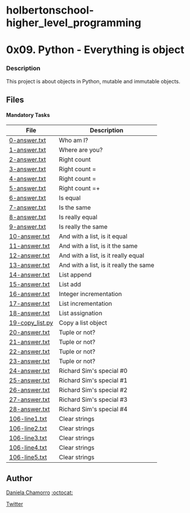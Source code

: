 # holbertonschool-higher_level_programming

# 0x09. Python - Everything is object
### Description
This project is about objects in Python, mutable and immutable objects.

## Files
#### Mandatory Tasks

| File | Description |
| ------ | ------ |
| [0-answer.txt](0-answer.txt) | Who am I? |
| [1-answer.txt](1-answer.txt) | Where are you? |
| [2-answer.txt](2-answer.txt) | Right count |
| [3-answer.txt](3-answer.txt) | Right count = |
| [4-answer.txt](4-answer.txt) | Right count = |
| [5-answer.txt](5-answer.txt) | Right count =+ |
| [6-answer.txt](6-answer.txt) | Is equal |
| [7-answer.txt](7-answer.txt) | Is the same |
| [8-answer.txt](8-answer.txt) | Is really equal |
| [9-answer.txt](9-answer.txt) | Is really the same |
| [10-answer.txt](10-answer.txt) | And with a list, is it equal |
| [11-answer.txt](11-answer.txt) | And with a list, is it the same |
| [12-answer.txt](12-answer.txt) | And with a list, is it really equal |
| [13-answer.txt](13-answer.txt) | And with a list, is it really the same |
| [14-answer.txt](14-answer.txt) | List append |
| [15-answer.txt](15-answer.txt) | List add |
| [16-answer.txt](16-answer.txt) | Integer incrementation |
| [17-answer.txt](17-answer.txt) | List incrementation |
| [18-answer.txt](18-answer.txt) | List assignation |
| [19-copy_list.py](19-copy_list.py) | Copy a list object |
| [20-answer.txt](20-answer.txt) | Tuple or not? |
| [21-answer.txt](21-answer.txt) | Tuple or not? |
| [22-answer.txt](22-answer.txt) | Tuple or not? |
| [23-answer.txt](23-answer.txt) | Tuple or not? |
| [24-answer.txt](24-answer.txt) | Richard Sim's special #0 |
| [25-answer.txt](25-answer.txt) | Richard Sim's special #1 |
| [26-answer.txt](26-answer.txt) | Richard Sim's special #2 |
| [27-answer.txt](27-answer.txt) | Richard Sim's special #3 |
| [28-answer.txt](28-answer.txt) | Richard Sim's special #4 |
| [106-line1.txt](106-line1.txt) | Clear strings |
| [106-line2.txt](106-line2.txt) | Clear strings |
| [106-line3.txt](106-line3.txt) | Clear strings |
| [106-line4.txt](106-line4.txt) | Clear strings |
| [106-line5.txt](106-line5.txt) | Clear strings |

## Author

[Daniela Chamorro](https://www.linkedin.com/in/daniela-alexandra-chamorro-guerrero-666805a1/) [:octocat:](https://github.com/dalexach)

[Twitter](https://twitter.com/dalexach)
